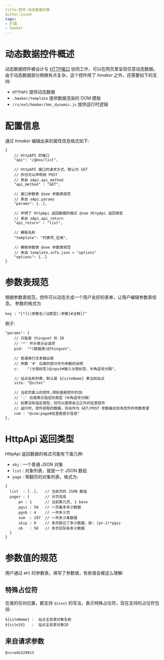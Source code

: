 ```yaml
---
title:控件:动态数据对象
author:zozoh
tags:
- 扩展
- hmaker
---
```


# 动态数据控件概述

动态数据控件被设计与 [HTTP接口](../../core/httpapi.md) 协同工作，可以在网页里呈现任意动态数据。由于动态数据部分稍微有点复杂，这个控件除了 *hmaker* 之外，还需要如下的支持:

- `HTTPAPI` 提供动态数据
- `.hmaker/template` 提供数据渲染的 DOM 模板
- `/rs/ext/hmaker/hmc_dynamic.js` 提供运行时逻辑

# 配置信息

通过 *hmaker* 编辑出来的属性信息格式如下:

```
{
    // HttpAPI 的接口
    "api": "/gbox/list",
    
    // HttpAPI 接口的请求方式，默认为 GET
    // 你也可以声明成 POST
    // 来自 oApi.api_method
    "api_method" : "GET",
    
    // 接口参数表 @see 参数表规范
    // 来自 oApi.params
    "params": {..},
    
    // 声明了 HttpApi 返回数据的格式 @see HttpApi 返回类型
    // 来自 oApi.api_return
    "api_return" : "list",
    
    // 模板名称
    "template": "列表项_应用",
    
    // 模板参数表 @see 参数表规范
    // 来自 template.info.json > "options"
    "options": {..}
}
```

# 参数表规范

根据参数表规范，控件可以动态生成一个用户友好的表单，让用户编辑参数表信息。
参数的格式为

```
key : "[*][(参数名)]@类型[:参数[#注释]]"
```

例子:
```
"params": {
    // 只能是 thingset 的 ID
    // '*' 开头表示必选项
    pid:  "*(数据源)@thingset",
    
    // 普通单行文本输出框
    // 参数 '#' 后面的部分作为参数的说明
    c:    "(分类标签)@input#输入分类标签，半角逗号分隔",
    
    // 站点名称列表，默认是 ${siteName} 表当前站点
    site: "@sites"
    
    // 当前页面上的控件,得到值是控件的ID
    // ':' 后面表示指定的类型（半角逗号分隔）
    // 如果没有指定类型，则可以是除自己之外的任意控件
    // 运行时，控件获取的数据，将会作为 GET/POST 参数融合到本控件的参数表里
    com : "@com:page#这里是提示信息"
},
```

# HttpApi 返回类型

HttpApi 返回数据的格式可能有下面几种:

- `obj`  : 一个普通 JSON 对象
- `list` : 对象列表，就是一个 JSON 数组
- `page` : 带翻页的对象列表，格式为:

```
{
  list  : [..],   // 当前页的 JSON 数组
  pager : {       // 分页信息
      pn : 1      // 当前第几页, 1 base
      pgsz : 50   // 一页最多多少数据
      pgnb : 4    // 一共多少页
      sum  : 197  // 一共多少条数据
      skip : 0    // 本页跳过了多少数据，即: (pn-1)*pgsz
      nb   : 50   // 本页实际有多少数据
  }
}
```

# 参数值的规范

用户通过 `API` 的参数表，填写了参数值，有些值会被这么理解:

## 特殊占位符

在值的任何位置，都支持 `${xxx}` 的写法，表示特殊占位符，现在支持的占位符包括:

```
${siteName} :  站点主目录对象名称
${siteId}   :  站点主目录对象ID
```

## 来自请求参数

```
@<c>ade329913
```

